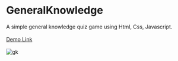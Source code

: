 # GeneralKnowledge
A simple general knowledge quiz game using Html, Css, Javascript.<br><br>
<a href="https://jo-erl.github.io/WordUnscrambler/">Demo Link</a><br><br>
![gk](https://github.com/Jo-erl/GeneralKnowledge/assets/133300552/af2aae45-0afe-4be1-bb61-339012ef20fd)
